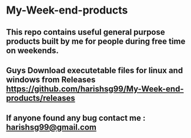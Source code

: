 # My-Week-end-products
## This repo  contains useful general purpose products built by me for people during free time on weekends.

## Guys Download executetable files for linux and windows from Releases https://github.com/harishsg99/My-Week-end-products/releases
## If anyone found any bug contact me : harishsg99@gmail.com 

